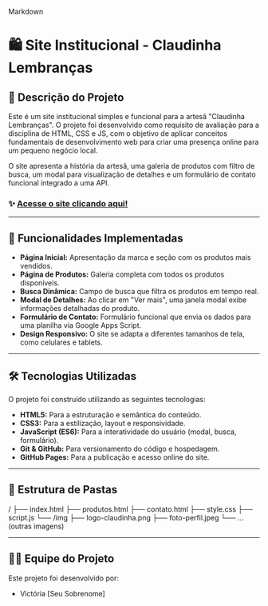 Markdown

# 🛍️ Site Institucional - Claudinha Lembranças

## 📜 Descrição do Projeto
Este é um site institucional simples e funcional para a artesã "Claudinha Lembranças". O projeto foi desenvolvido como requisito de avaliação para a disciplina de HTML, CSS e JS, com o objetivo de aplicar conceitos fundamentais de desenvolvimento web para criar uma presença online para um pequeno negócio local.

O site apresenta a história da artesã, uma galeria de produtos com filtro de busca, um modal para visualização de detalhes e um formulário de contato funcional integrado a uma API.

### ✨ [Acesse o site clicando aqui!](https://site-claudinha-lembrancas.netlify.app/)
---

## 🚀 Funcionalidades Implementadas

* **Página Inicial:** Apresentação da marca e seção com os produtos mais vendidos.
* **Página de Produtos:** Galeria completa com todos os produtos disponíveis.
* **Busca Dinâmica:** Campo de busca que filtra os produtos em tempo real.
* **Modal de Detalhes:** Ao clicar em "Ver mais", uma janela modal exibe informações detalhadas do produto.
* **Formulário de Contato:** Formulário funcional que envia os dados para uma planilha via Google Apps Script.
* **Design Responsivo:** O site se adapta a diferentes tamanhos de tela, como celulares e tablets.

---

## 🛠️ Tecnologias Utilizadas

O projeto foi construído utilizando as seguintes tecnologias:

* **HTML5:** Para a estruturação e semântica do conteúdo.
* **CSS3:** Para a estilização, layout e responsividade.
* **JavaScript (ES6):** Para a interatividade do usuário (modal, busca, formulário).
* **Git & GitHub:** Para versionamento do código e hospedagem.
* **GitHub Pages:** Para a publicação e acesso online do site.

---

## 📁 Estrutura de Pastas

/ ├── index.html ├── produtos.html ├── contato.html ├── style.css ├── script.js └── /img ├── logo-claudinha.png ├── foto-perfil.jpeg └── ... (outras imagens)


---

## 🧑‍💻 Equipe do Projeto

Este projeto foi desenvolvido por:

* Victória [Seu Sobrenome]